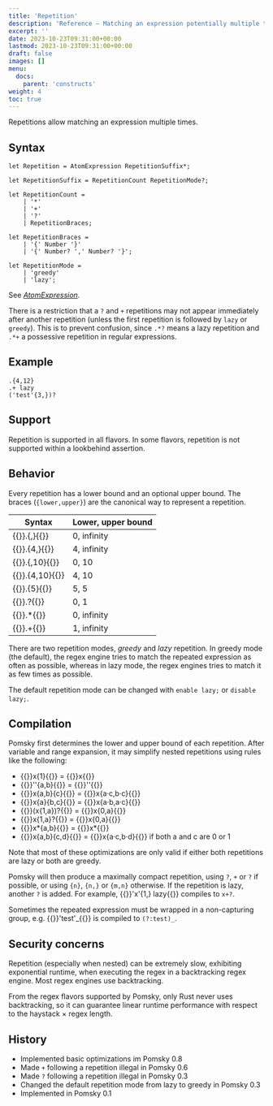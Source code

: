 ```yaml
---
title: 'Repetition'
description: 'Reference – Matching an expression potentially multiple times'
excerpt: ''
date: 2023-10-23T09:31:00+00:00
lastmod: 2023-10-23T09:31:00+00:00
draft: false
images: []
menu:
  docs:
    parent: 'constructs'
weight: 4
toc: true
---
```


Repetitions allow matching an expression multiple times.

## Syntax

```pomsky
let Repetition = AtomExpression RepetitionSuffix*;

let RepetitionSuffix = RepetitionCount RepetitionMode?;

let RepetitionCount =
    | '*'
    | '+'
    | '?'
    | RepetitionBraces;

let RepetitionBraces =
    | '{' Number '}'
    | '{' Number? ',' Number? '}';

let RepetitionMode =
    | 'greedy'
    | 'lazy';
```

See _[AtomExpression](/docs/reference/grammar/#atomexpression)_.

There is a restriction that a `?` and `+` repetitions may not appear immediately after another
repetition (unless the first repetition is followed by `lazy` or `greedy`). This is to prevent
confusion, since `.*?` means a lazy repetition and `.*+` a possessive repetition in regular
expressions.

## Example

```pomsky
.{4,12}
.+ lazy
('test'{3,})?
```

## Support

Repetition is supported in all flavors. In some flavors, repetition is not supported within a
lookbehind assertion.

## Behavior

Every repetition has a lower bound and an optional upper bound. The braces (`{lower,upper}`) are
the canonical way to represent a repetition.

<!-- prettier-ignore -->
| Syntax                   | Lower, upper bound |
| ------------------------ | ------------------ |
| {{<po>}}.{,}{{</po>}}    | 0, infinity        |
| {{<po>}}.{4,}{{</po>}}   | 4, infinity        |
| {{<po>}}.{,10}{{</po>}}  | 0, 10              |
| {{<po>}}.{4,10}{{</po>}} | 4, 10              |
| {{<po>}}.{5}{{</po>}}    | 5, 5               |
| {{<po>}}.?{{</po>}}      | 0, 1               |
| {{<po>}}.*{{</po>}}      | 0, infinity        |
| {{<po>}}.+{{</po>}}      | 1, infinity        |

There are two repetition modes, _greedy_ and _lazy_ repetition. In greedy mode (the default), the
regex engine tries to match the repeated expression as often as possible, whereas in lazy mode, the
regex engines tries to match it as few times as possible.

The default repetition mode can be changed with `enable lazy;` or `disable lazy;`.

## Compilation

Pomsky first determines the lower and upper bound of each repetition. After variable and range
expansion, it may simplify nested repetitions using rules like the following:

- {{<po>}}x{1}{{</po>}} = {{<po>}}x{{</po>}}
- {{<po>}}''{a,b}{{</po>}} = {{<po>}}''{{</po>}}
- {{<po>}}x{a,b}{c}{{</po>}} = {{<po>}}x{a·c,b·c}{{</po>}}
- {{<po>}}x{a}{b,c}{{</po>}} = {{<po>}}x{a·b,a·c}{{</po>}}
- {{<po>}}(x{1,a})?{{</po>}} = {{<po>}}x{0,a}{{</po>}}
- {{<po>}}x{1,a}?{{</po>}} = {{<po>}}x{0,a}{{</po>}}
- {{<po>}}x*{a,b}{{</po>}} = {{<po>}}x*{{</po>}}
- {{<po>}}x{a,b}{c,d}{{</po>}} = {{<po>}}x{a·c,b·d}{{</po>}} if both a and c are 0 or 1

Note that most of these optimizations are only valid if either both repetitions are lazy or both
are greedy.

Pomsky will then produce a maximally compact repetition, using `?`, `+` or `?` if possible, or using
`{n}`, `{n,}` or `{m,n}` otherwise. If the repetition is lazy, another `?` is added. For example,
{{<po>}}'x'{1,} lazy{{</po>}} compiles to `x+?`.

Sometimes the repeated expression must be wrapped in a non-capturing group, e.g.
{{<po>}}'test'_{{</po>}} is compiled to `(?:test)_`.

## Security concerns

Repetition (especially when nested) can be extremely slow, exhibiting exponential runtime, when
executing the regex in a backtracking regex engine. Most regex engines use backtracking.

From the regex flavors supported by Pomsky, only Rust never uses backtracking, so it can guarantee
linear runtime performance with respect to the haystack × regex length.

## History

- Implemented basic optimizations im Pomsky 0.8
- Made `+` following a repetition illegal in Pomsky 0.6
- Made `?` following a repetition illegal in Pomsky 0.3
- Changed the default repetition mode from lazy to greedy in Pomsky 0.3
- Implemented in Pomsky 0.1
